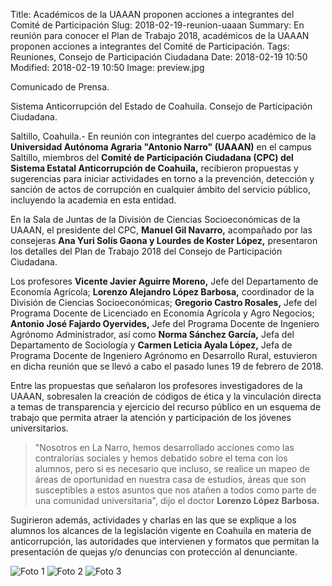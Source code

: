 Title: Académicos de la UAAAN proponen acciones a integrantes del Comité de Participación
Slug: 2018-02-19-reunion-uaaan
Summary: En reunión para conocer el Plan de Trabajo 2018, académicos de la UAAAN proponen acciones a integrantes del Comité de Participación.
Tags: Reuniones, Consejo de Participación Ciudadana
Date: 2018-02-19 10:50
Modified: 2018-02-19 10:50
Image: preview.jpg


Comunicado de Prensa.

Sistema Anticorrupción del Estado de Coahuila. Consejo de Participación Ciudadana.

Saltillo, Coahuila.- En reunión con integrantes del cuerpo académico de
la **Universidad Autónoma Agraria "Antonio Narro" (UAAAN)** en el
campus Saltillo, miembros del **Comité de Participación Ciudadana (CPC)
del Sistema Estatal Anticorrupción de Coahuila,** recibieron propuestas
y sugerencias para iniciar actividades en torno a la prevención,
detección y sanción de actos de corrupción en cualquier ámbito del
servicio público, incluyendo la academia en esta entidad.

En la Sala de Juntas de la División de Ciencias Socioeconómicas de la
UAAAN, el presidente del CPC, **Manuel Gil Navarro,** acompañado por
las consejeras **Ana Yuri Solís Gaona y Lourdes de Koster López,**
presentaron los detalles del Plan de Trabajo 2018 del Consejo de
Participación Ciudadana.

Los profesores **Vicente Javier Aguirre Moreno,** Jefe del Departamento
de Economía Agrícola; **Lorenzo Alejandro López Barbosa,** coordinador
de la División de Ciencias Socioeconómicas; **Gregorio Castro
Rosales,** Jefe del Programa Docente de Licenciado en Economía Agrícola
y Agro Negocios; **Antonio José Fajardo Oyervides,** Jefe del Programa
Docente de Ingeniero Agrónomo Administrador, así como **Norma Sánchez
García,** Jefa del Departamento de Sociología y **Carmen Leticia Ayala
López,** Jefa de Programa Docente de Ingeniero Agrónomo en Desarrollo
Rural, estuvieron en dicha reunión que se llevó a cabo el pasado lunes
19 de febrero de 2018.

Entre las propuestas que señalaron los profesores investigadores de la
UAAAN, sobresalen la creación de códigos de ética y la vinculación
directa a temas de transparencia y ejercicio del recurso público en un
esquema de trabajo que permita atraer la atención y participación de
los jóvenes universitarios.

> "Nosotros en La Narro, hemos desarrollado acciones como las
contralorías sociales y hemos debatido sobre el tema con los alumnos,
pero si es necesario que incluso, se realice un mapeo de áreas de
oportunidad en nuestra casa de estudios, áreas que son susceptibles a
estos asuntos que nos atañen a todos como parte de una comunidad
universitaria", dijo el doctor **Lorenzo López Barbosa.**

Sugirieron además, actividades y charlas en las que se explique a los
alumnos los alcances de la legislación vigente en Coahuila en materia
de anticorrupción, las autoridades que intervienen y formatos que
permitan la presentación de quejas y/o denuncias con protección al
denunciante.

<img class="img-fluid" src="foto-01.jpg" alt="Foto 1">

<img class="img-fluid" src="foto-02.jpg" alt="Foto 2">

<img class="img-fluid" src="foto-03.jpg" alt="Foto 3">

